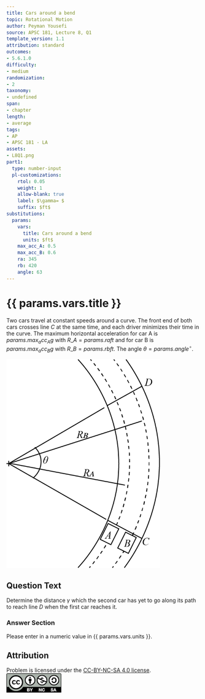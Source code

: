 ```yaml
---
title: Cars around a bend
topic: Rotational Motion
author: Peyman Yousefi
source: APSC 181, Lecture 8, Q1
template_version: 1.1
attribution: standard
outcomes:
- 5.6.1.0
difficulty:
- medium
randomization:
- 2
taxonomy:
- undefined
span:
- chapter
length:
- average
tags:
- AP
- APSC 181 - LA
assets:
- L8Q1.png
part1:
  type: number-input
  pl-customizations:
    rtol: 0.05
    weight: 1
    allow-blank: true
    label: $\gamma= $
    suffix: $ft$
substitutions:
  params:
    vars:
      title: Cars around a bend
      units: $ft$
    max_acc_A: 0.5
    max_acc_B: 0.6
    ra: 345
    rb: 420
    angle: 63
---
```

# {{ params.vars.title }}
Two cars travel at constant speeds around a curve.
The front end of both cars crosses line $C$ at the same time, and each driver minimizes their time in the curve.
The maximum horizontal acceleration for car A is ${{params.max_acc_A}}g$ with $R\_{A} = {{params.ra}} ft$ and for car B is ${{params.max_acc_B}}g$ with $R\_{B} = {{params.rb}} ft$.
The angle $\theta = {{params.angle}}^{\circ}$.

<img src="L8Q1.png" width=400>

## Question Text

Determine the distance $\gamma$ which the second car has yet to go along its path to reach line $D$ when the first car reaches it.

### Answer Section

Please enter in a numeric value in {{ params.vars.units }}.

## Attribution

Problem is licensed under the [CC-BY-NC-SA 4.0 license](https://creativecommons.org/licenses/by-nc-sa/4.0/).<br> ![The Creative Commons 4.0 license requiring attribution-BY, non-commercial-NC, and share-alike-SA license.](https://raw.githubusercontent.com/firasm/bits/master/by-nc-sa.png)
